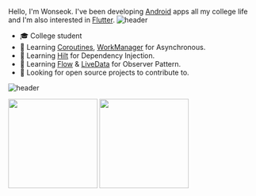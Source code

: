   Hello, I'm Wonseok. I've been developing [Android](https://developer.android.com/) apps all my college life and I'm also interested in [Flutter](https://flutter.dev/).
![header](https://capsule-render.vercel.app/api?type=rect&color=gradient&height=1)

- :mortar_board: College student
- 🌱 Learning [Coroutines](https://developer.android.com/kotlin/coroutines), [WorkManager](https://developer.android.com/topic/libraries/architecture/workmanager/basics) for Asynchronous.
- 🌱 Learning [Hilt](https://developer.android.com/training/dependency-injection/hilt-android) for Dependency Injection.
- 🌱 Learning [Flow](https://developer.android.com/kotlin/flow) & [LiveData](https://developer.android.com/topic/libraries/architecture/livedata) for Observer Pattern. 
- 🤔 Looking for open source projects to contribute to.

![header](https://capsule-render.vercel.app/api?type=rect&color=gradient&height=1)

<p>
<img src="http://mazassumnida.wtf/api/v2/generate_badge?boj=dnjstjr245" height=180>
<img src="https://github-readme-stats.vercel.app/api?username=onseok&show_icons=true&theme=dark" height=180>
</p>
